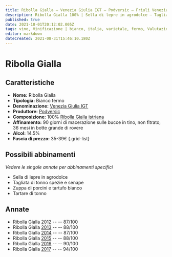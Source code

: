 ```yaml
---
title: Ribolla Gialla – Venezia Giulia IGT – Podversic – Friuli Venezia Giulia (IT) – 35-39€ – 3★-5★
description: Ribolla Gialla 100% | Sella di lepre in agrodolce – Tagliata di tonno spezie e senape – Zuppa di porcini e tartufo bianco – Tartare di tonno
published: true
date: 2021-10-01T20:12:02.005Z
tags: vino, Vinificazione | bianco, italia, varietale, fermo, Valutazioni | 5 stelle, Ribolla Gialla, Sella di lepre in agrodolce, Tagliata di tonno spezie e senape, Zuppa di porcini e tartufo bianco, friuli venezia giulia, Tartare di tonno, Prezzi | 35-39€
editor: markdown
dateCreated: 2021-08-31T15:46:10.180Z
---
```


# Ribolla Gialla

## Caratteristiche
- **Nome:** Ribolla Gialla
- **Tipologia:** Bianco fermo
- **Denominazione:** [Venezia Giulia IGT](/denominazioni/Italia/Friuli-Venezia-Giulia/IGT/Venezia-Giulia)
- **Produttore:** [Podversic](/produttori/Italia/Friuli-Venezia-Giulia/Podversic) 
- **Composizione:** 100% [Ribolla Gialla istriana](/vitigni/Italia/bacca-bianca/ribolla-gialla)
- **Affinamento:** 90 giorni di macerazione sulle bucce in tino, non fitrato, 36 mesi in botte grande di rovere
- **Alcol:** 14.5%
- **Fascia di prezzo:** 35-39€
{.grid-list}



## Possibili abbinamenti
*Vedere le singole annate per abbinamenti specifici*

- Sella di lepre in agrodolce
- Tagliata di tonno spezie e senape
- Zuppa di porcini e tartufo bianco
- Tartare di tonno

## Annate
- Ribolla Gialla [2012](/vini/Italia/Friuli-Venezia-Giulia/Podversic/Ribolla-Gialla/2012) -- <span class="star-3"></span> -- 87/100
- Ribolla Gialla [2013](/vini/Italia/Friuli-Venezia-Giulia/Podversic/Ribolla-Gialla/2013) -- <span class="star-3"></span> -- 88/100
- Ribolla Gialla [2014](/vini/Italia/Friuli-Venezia-Giulia/Podversic/Ribolla-Gialla/2014) -- <span class="star-3"></span> -- 87/100
- Ribolla Gialla [2015](/vini/Italia/Friuli-Venezia-Giulia/Podversic/Ribolla-Gialla/2015) -- <span class="star-3"></span> -- 88/100
- Ribolla Gialla [2016](/vini/Italia/Friuli-Venezia-Giulia/Podversic/Ribolla-Gialla/2016) -- <span class="star-4"></span> -- 90/100
- Ribolla Gialla [2017](/vini/Italia/Friuli-Venezia-Giulia/Podversic/Ribolla-Gialla/2016) -- <span class="star-5"></span> -- 94/100


